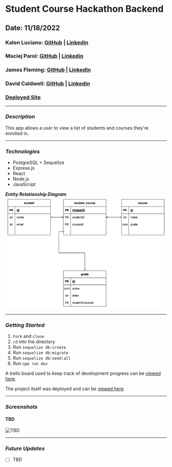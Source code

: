 # Student Course Hackathon Backend

## Date: 11/18/2022

### Kalen Luciano: [GitHub](https://github.com/kalenluciano) | [Linkedin](https://www.linkedin.com/in/kalenluciano/)
### Maciej Parol: [GitHub](https://github.com/Codetitude) | [Linkedin](https://www.linkedin.com/in/maciej-parol-/)
### James Fleming: [GitHub](https://github.com/James-fleming394) | [LinkedIn](https://www.linkedin.com/in/james--fleming/)
### David Caldwell: [GitHub](https://github.com/LeaderOfTheLost) | [Linkedin](https://www.linkedin.com/in/david-caldwell92/)

### [Deployed Site]()

---

### **_Description_**

This app allows a user to view a list of students and courses they're enrolled in.

---

### **_Technologies_**
- PostgreSQL + Sequelize
- Express.js
- React
- Node.js
- JavaScript

**_Entity Relationship Diagram_**
![Entity Relationship Diagram](./student-course-hackathon-ERD.drawio.png)

---

### **_Getting Started_**
1. `Fork` and `clone`
2. `cd` into the directory
3. Run `sequelize db:create`
5. Run `sequelize db:migrate`
6. Run `sequelize db:seed:all`
7. Run `npm run dev`

A trello board used to keep track of development progress can be [viewed here](https://trello.com/b/1qiVnuLP/student-course-hackaton).

The project itself was deployed and can be [viewed here]().

---

### **_Screenshots_**

#### TBD

![TBD]()

---

### **_Future Updates_**

- [ ] TBD
